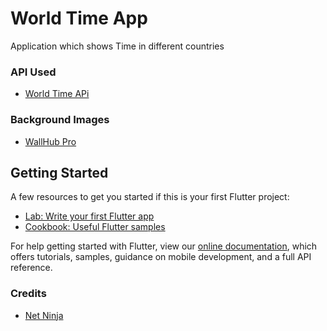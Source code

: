 # World Time App

Application which shows Time in different countries

### API Used  
- [World Time APi](http://worldtimeapi.org/timezone/)

### Background Images 
- [WallHub Pro](https://play.google.com/store/apps/details?id=com.Hastamev.WallHubPro&hl=en)

## Getting Started

A few resources to get you started if this is your first Flutter project:

- [Lab: Write your first Flutter app](https://flutter.dev/docs/get-started/codelab)
- [Cookbook: Useful Flutter samples](https://flutter.dev/docs/cookbook)

For help getting started with Flutter, view our
[online documentation](https://flutter.dev/docs), which offers tutorials,
samples, guidance on mobile development, and a full API reference.

### Credits

- [Net Ninja](https://www.youtube.com/channel/UCW5YeuERMmlnqo4oq8vwUpg)
